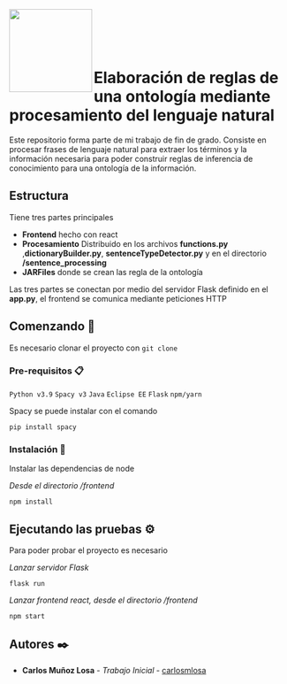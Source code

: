 <img  align="left" width="150" style="float: left;" src="https://www.upm.es/sfs/Rectorado/Gabinete%20del%20Rector/Logos/UPM/CEI/LOGOTIPO%20leyenda%20color%20JPG%20p.png">
<br></br><br></br>

# Elaboración de reglas de una ontología mediante procesamiento del lenguaje natural

Este repositorio forma parte de mi trabajo de fin de grado. Consiste en procesar frases de lenguaje natural para extraer los términos y la información necesaria para poder construir reglas de inferencia de conocimiento para una ontología de la información.

## Estructura
Tiene tres partes principales
 * **Frontend** hecho con react
 * **Procesamiento** Distribuido en los archivos **functions.py** ,**dictionaryBuilder.py**, **sentenceTypeDetector.py** y en el directorio **/sentence_processing**
 * **JARFiles** donde se crean las regla de la ontología

Las tres partes se conectan por medio del servidor Flask definido en el **app.py**, el frontend se comunica mediante peticiones HTTP 

## Comenzando 🚀

Es necesario clonar el proyecto con `git clone`


### Pre-requisitos 📋

`Python v3.9`
`Spacy v3`
`Java`
`Eclipse EE`
`Flask`
`npm/yarn`

Spacy se puede instalar con el comando
```
pip install spacy
```

### Instalación 🔧

Instalar las dependencias de node

_Desde el directorio /frontend_

```
npm install
```


## Ejecutando las pruebas ⚙️

Para poder probar el proyecto es necesario

_Lanzar servidor Flask_

```
flask run
```

_Lanzar frontend react, desde el directorio /frontend_


```
npm start
```

## Autores ✒️


* **Carlos Muñoz Losa** - *Trabajo Inicial* - [carlosmlosa](https://github.com/carlosmlosa)

